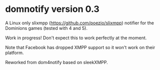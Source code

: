 domnotify version 0.3
==========

A Linux only slixmpp (https://github.com/poezio/slixmpp) notifier for the Dominions games (tested with 4 and 5).

Work in progress! Don't expect this to work perfectly at the moment.

Note that Facebook has dropped XMPP support so it won't work on their platform.

Reworked from dom4notify based on sleekXMPP.

